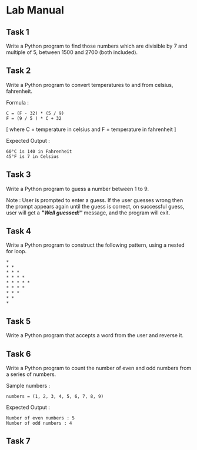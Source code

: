 # Lab Manual
## Task 1
Write a Python program to find those numbers which are divisible by 7 and multiple of 5, between 1500 and 2700 (both included).
## Task 2
Write a Python program to convert temperatures to and from celsius, fahrenheit.

Formula :
```
C = (F - 32) * (5 / 9)
F = (9 / 5 ) * C + 32
```
[ where C = temperature in celsius and F = temperature in fahrenheit ]

   Expected Output :

```
60°C is 140 in Fahrenheit
45°F is 7 in Celsius
```
## Task 3
Write a Python program to guess a number between 1 to 9.

Note : User is prompted to enter a guess. If the user guesses wrong then the prompt appears again until the guess is correct, on successful guess, user will get a ***"Well
guessed!"*** message, and the program will exit.
## Task 4
Write a Python program to construct the following pattern, using a nested for loop.
```
*
* *
* * *
* * * *
* * * * *
* * * *
* * *
* *
*
```
## Task 5
Write a Python program that accepts a word from the user and reverse it.
## Task 6
Write a Python program to count the number of even and odd numbers from a series of numbers.

Sample numbers : 
```
numbers = (1, 2, 3, 4, 5, 6, 7, 8, 9)
```
Expected Output :
```
Number of even numbers : 5
Number of odd numbers : 4
```
## Task 7
